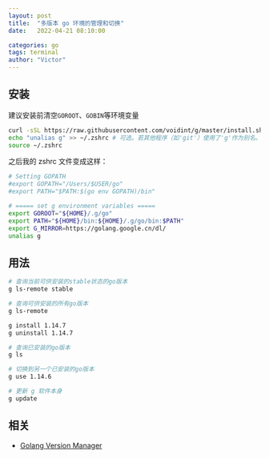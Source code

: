 ```yaml
---
layout: post
title:  "多版本 go 环境的管理和切换"
date:   2022-04-21 08:10:00

categories: go
tags: terminal
author: "Victor"
---
```


## 安装

建议安装前清空`GOROOT`、`GOBIN`等环境变量

```bash
curl -sSL https://raw.githubusercontent.com/voidint/g/master/install.sh | bash
echo "unalias g" >> ~/.zshrc # 可选。若其他程序（如'git'）使用了'g'作为别名。
source ~/.zshrc
```

之后我的 zshrc 文件变成这样：

```bash
# Setting GOPATH
#export GOPATH="/Users/$USER/go"
#export PATH="$PATH:$(go env GOPATH)/bin"

# ===== set g environment variables =====
export GOROOT="${HOME}/.g/go"
export PATH="${HOME}/bin:${HOME}/.g/go/bin:$PATH"
export G_MIRROR=https://golang.google.cn/dl/
unalias g
```

## 用法

```bash
# 查询当前可供安装的stable状态的go版本
g ls-remote stable

# 查询可供安装的所有go版本
g ls-remote

g install 1.14.7
g uninstall 1.14.7

# 查询已安装的go版本
g ls

# 切换到另一个已安装的go版本
g use 1.14.6

# 更新 g 软件本身
g update
```

## 相关

* [Golang Version Manager](https://github.com/voidint/g)
